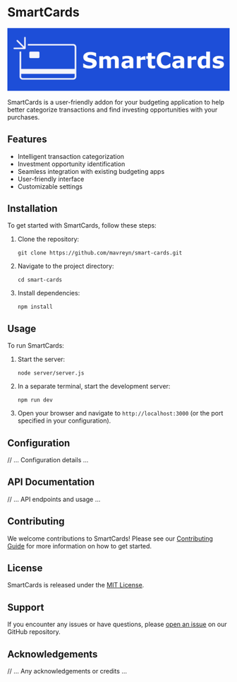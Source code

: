 # SmartCards

![SmartCards Banner](src/assets/SmartCards_Banner.png)

SmartCards is a user-friendly addon for your budgeting application to help better categorize transactions and find investing opportunities with your purchases.

## Features

- Intelligent transaction categorization
- Investment opportunity identification
- Seamless integration with existing budgeting apps
- User-friendly interface
- Customizable settings

## Installation

To get started with SmartCards, follow these steps:

1. Clone the repository:
   ```
   git clone https://github.com/mavreyn/smart-cards.git
   ```

2. Navigate to the project directory:
   ```
   cd smart-cards
   ```

3. Install dependencies:
   ```
   npm install
   ```

## Usage

To run SmartCards:

1. Start the server:
   ```
   node server/server.js
   ```

2. In a separate terminal, start the development server:
   ```
   npm run dev
   ```

3. Open your browser and navigate to `http://localhost:3000` (or the port specified in your configuration).

## Configuration

// ... Configuration details ...

## API Documentation

// ... API endpoints and usage ...

## Contributing

We welcome contributions to SmartCards! Please see our [Contributing Guide](CONTRIBUTING.md) for more information on how to get started.

## License

SmartCards is released under the [MIT License](LICENSE).

## Support

If you encounter any issues or have questions, please [open an issue](https://github.com/mavreyn/smart-cards/issues) on our GitHub repository.

## Acknowledgements

// ... Any acknowledgements or credits ...
